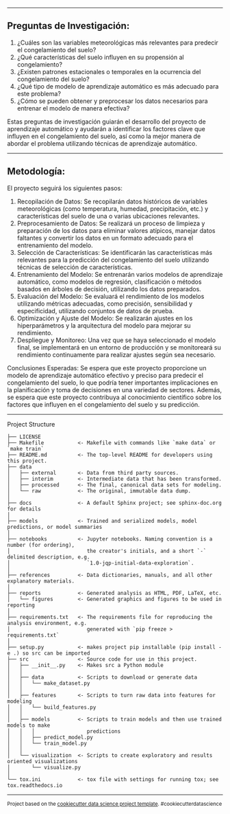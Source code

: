 




------

Preguntas de Investigación:
-----------
1. ¿Cuáles son las variables meteorológicas más relevantes para predecir el congelamiento del suelo?
2. ¿Qué características del suelo influyen en su propensión al congelamiento?
3. ¿Existen patrones estacionales o temporales en la ocurrencia del congelamiento del suelo?
4. ¿Qué tipo de modelo de aprendizaje automático es más adecuado para este problema?
5. ¿Cómo se pueden obtener y preprocesar los datos necesarios para entrenar el modelo de manera efectiva?

Estas preguntas de investigación guiarán el desarrollo del proyecto de aprendizaje automático y ayudarán a identificar los factores clave que influyen en el congelamiento del suelo, así como la mejor manera de abordar el problema utilizando técnicas de aprendizaje automático.

------------
Metodología:
-----------

El proyecto seguirá los siguientes pasos:
1. Recopilación de Datos: Se recopilarán datos históricos de variables meteorológicas (como temperatura, humedad, precipitación, etc.) y características del suelo de una o varias ubicaciones relevantes.
2. Preprocesamiento de Datos: Se realizará un proceso de limpieza y preparación de los datos para eliminar valores atípicos, manejar datos faltantes y convertir los datos en un formato adecuado para el entrenamiento del modelo.
3. Selección de Características: Se identificarán las características más relevantes para la predicción del congelamiento del suelo utilizando técnicas de selección de características.
4. Entrenamiento del Modelo: Se entrenarán varios modelos de aprendizaje automático, como modelos de regresión, clasificación o métodos basados en árboles de decisión, utilizando los datos preparados.
5. Evaluación del Modelo: Se evaluará el rendimiento de los modelos utilizando métricas adecuadas, como precisión, sensibilidad y especificidad, utilizando conjuntos de datos de prueba.
6. Optimización y Ajuste del Modelo: Se realizarán ajustes en los hiperparámetros y la arquitectura del modelo para mejorar su rendimiento.
7. Despliegue y Monitoreo: Una vez que se haya seleccionado el modelo final, se implementará en un entorno de producción y se monitoreará su rendimiento continuamente para realizar ajustes según sea necesario.
   
Conclusiones Esperadas:
Se espera que este proyecto proporcione un modelo de aprendizaje automático efectivo y preciso para predecir el congelamiento del suelo, lo que podría tener importantes implicaciones en la planificación y toma de decisiones en una variedad de sectores. Además, se espera que este proyecto contribuya al conocimiento científico sobre los factores que influyen en el congelamiento del suelo y su predicción.


------------
Project Structure

    ├── LICENSE
    ├── Makefile           <- Makefile with commands like `make data` or `make train` 
    ├── README.md          <- The top-level README for developers using this project.
    ├── data
    │   ├── external       <- Data from third party sources.
    │   ├── interim        <- Intermediate data that has been transformed.
    │   ├── processed      <- The final, canonical data sets for modeling.
    │   └── raw            <- The original, immutable data dump.
    │
    ├── docs               <- A default Sphinx project; see sphinx-doc.org for details
    │
    ├── models             <- Trained and serialized models, model predictions, or model summaries
    │
    ├── notebooks          <- Jupyter notebooks. Naming convention is a number (for ordering),
    │                         the creator's initials, and a short `-` delimited description, e.g.
    │                         `1.0-jqp-initial-data-exploration`.
    │
    ├── references         <- Data dictionaries, manuals, and all other explanatory materials.
    │
    ├── reports            <- Generated analysis as HTML, PDF, LaTeX, etc.
    │   └── figures        <- Generated graphics and figures to be used in reporting
    │
    ├── requirements.txt   <- The requirements file for reproducing the analysis environment, e.g.
    │                         generated with `pip freeze > requirements.txt`
    │
    ├── setup.py           <- makes project pip installable (pip install -e .) so src can be imported
    ├── src                <- Source code for use in this project.
    │   ├── __init__.py    <- Makes src a Python module
    │   │
    │   ├── data           <- Scripts to download or generate data
    │   │   └── make_dataset.py
    │   │
    │   ├── features       <- Scripts to turn raw data into features for modeling
    │   │   └── build_features.py
    │   │
    │   ├── models         <- Scripts to train models and then use trained models to make
    │   │   │                 predictions
    │   │   ├── predict_model.py
    │   │   └── train_model.py
    │   │
    │   └── visualization  <- Scripts to create exploratory and results oriented visualizations
    │       └── visualize.py
    │
    └── tox.ini            <- tox file with settings for running tox; see tox.readthedocs.io

--------

<p><small>Project based on the <a target="_blank" href="https://drivendata.github.io/cookiecutter-data-science/">cookiecutter data science project template</a>. #cookiecutterdatascience</small></p>
